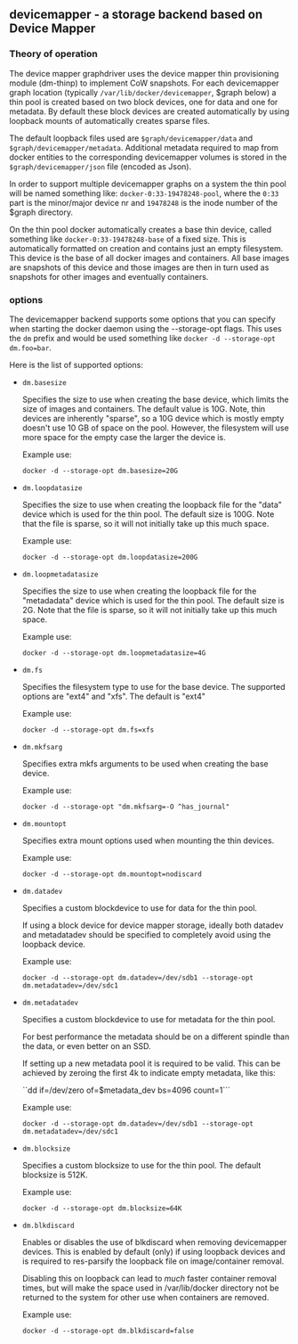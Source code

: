 ## devicemapper - a storage backend based on Device Mapper

### Theory of operation

The device mapper graphdriver uses the device mapper thin provisioning
module (dm-thinp) to implement CoW snapshots. For each devicemapper
graph location (typically `/var/lib/docker/devicemapper`, $graph below)
a thin pool is created based on two block devices, one for data and
one for metadata.  By default these block devices are created
automatically by using loopback mounts of automatically creates sparse
files.

The default loopback files used are `$graph/devicemapper/data` and
`$graph/devicemapper/metadata`. Additional metadata required to map
from docker entities to the corresponding devicemapper volumes is
stored in the `$graph/devicemapper/json` file (encoded as Json).

In order to support multiple devicemapper graphs on a system the thin
pool will be named something like: `docker-0:33-19478248-pool`, where
the `0:33` part is the minor/major device nr and `19478248` is the
inode number of the $graph directory.

On the thin pool docker automatically creates a base thin device,
called something like `docker-0:33-19478248-base` of a fixed
size. This is automatically formatted on creation and contains just an
empty filesystem. This device is the base of all docker images and
containers. All base images are snapshots of this device and those
images are then in turn used as snapshots for other images and
eventually containers.

### options

The devicemapper backend supports some options that you can specify
when starting the docker daemon using the --storage-opt flags.
This uses the `dm` prefix and would be used something like `docker -d --storage-opt dm.foo=bar`.

Here is the list of supported options:

 *  `dm.basesize`

    Specifies the size to use when creating the base device, which
    limits the size of images and containers. The default value is
    10G. Note, thin devices are inherently "sparse", so a 10G device
    which is mostly empty doesn't use 10 GB of space on the
    pool. However, the filesystem will use more space for the empty
    case the larger the device is.

    Example use:

    ``docker -d --storage-opt dm.basesize=20G``

 *  `dm.loopdatasize`

    Specifies the size to use when creating the loopback file for the
    "data" device which is used for the thin pool. The default size is
    100G. Note that the file is sparse, so it will not initially take
    up this much space.

    Example use:

    ``docker -d --storage-opt dm.loopdatasize=200G``

 *  `dm.loopmetadatasize`

    Specifies the size to use when creating the loopback file for the
    "metadadata" device which is used for the thin pool. The default size is
    2G. Note that the file is sparse, so it will not initially take
    up this much space.

    Example use:

    ``docker -d --storage-opt dm.loopmetadatasize=4G``

 *  `dm.fs`

    Specifies the filesystem type to use for the base device. The supported
    options are "ext4" and "xfs". The default is "ext4"

    Example use:

    ``docker -d --storage-opt dm.fs=xfs``

 *  `dm.mkfsarg`

    Specifies extra mkfs arguments to be used when creating the base device.

    Example use:

    ``docker -d --storage-opt "dm.mkfsarg=-O ^has_journal"``

 *  `dm.mountopt`

    Specifies extra mount options used when mounting the thin devices.

    Example use:

    ``docker -d --storage-opt dm.mountopt=nodiscard``

 *  `dm.datadev`

    Specifies a custom blockdevice to use for data for the thin pool.

    If using a block device for device mapper storage, ideally both
    datadev and metadatadev should be specified to completely avoid
    using the loopback device.

    Example use:

    ``docker -d --storage-opt dm.datadev=/dev/sdb1 --storage-opt dm.metadatadev=/dev/sdc1``

 *  `dm.metadatadev`

    Specifies a custom blockdevice to use for metadata for the thin
    pool.

    For best performance the metadata should be on a different spindle
    than the data, or even better on an SSD.

    If setting up a new metadata pool it is required to be valid. This
    can be achieved by zeroing the first 4k to indicate empty
    metadata, like this:

    ``dd if=/dev/zero of=$metadata_dev bs=4096 count=1```

    Example use:

    ``docker -d --storage-opt dm.datadev=/dev/sdb1 --storage-opt dm.metadatadev=/dev/sdc1``

 *  `dm.blocksize`

    Specifies a custom blocksize to use for the thin pool.  The default
    blocksize is 512K.

    Example use:

    ``docker -d --storage-opt dm.blocksize=64K``

 *  `dm.blkdiscard`

    Enables or disables the use of blkdiscard when removing
    devicemapper devices. This is enabled by default (only) if using
    loopback devices and is required to res-parsify the loopback file
    on image/container removal.

    Disabling this on loopback can lead to *much* faster container
    removal times, but will make the space used in /var/lib/docker
    directory not be returned to the system for other use when
    containers are removed.

    Example use:

    ``docker -d --storage-opt dm.blkdiscard=false``
